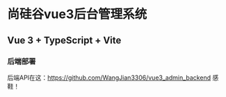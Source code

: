 # 尚硅谷vue3后台管理系统
## Vue 3 + TypeScript + Vite

### 后端部署
后端API在这：https://github.com/WangJian3306/vue3_admin_backend  感鞋！
